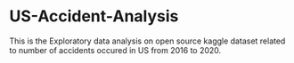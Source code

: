 # US-Accident-Analysis
This is the Exploratory data analysis on open source kaggle dataset related to number of accidents occured in US from 2016 to 2020.
